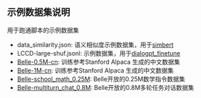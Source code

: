 ## 示例数据集说明
用于跑通脚本的示例数据集

- data_similarity.json: 语义相似度示例数据集，用于[simbert](https://github.com/Tongjilibo/bert4torch/blob/master/examples/seq2seq/task_seq2seq_simbert.py)
- LCCD-large-shuf.jsonl: 示例数据集，用于[dialogpt_finetune](https://github.com/Tongjilibo/bert4torch/blob/master/examples/seq2seq/task_dialogpt_finetune.py)
- [Belle-0.5M-cn](https://huggingface.co/datasets/BelleGroup/train_0.5M_CN): 训练参考Stanford Alpaca 生成的中文数据集
- [Belle-1M-cn](https://huggingface.co/datasets/BelleGroup/train_1M_CN): 训练参考Stanford Alpaca 生成的中文数据集
- [Belle-school_math_0.25M](https://huggingface.co/datasets/BelleGroup/school_math_0.25M): Belle开放的0.25M数学指令数据集
- [Belle-multiturn_chat_0.8M](https://huggingface.co/datasets/BelleGroup/multiturn_chat_0.8M): Belle开放的0.8M多轮任务对话数据集
